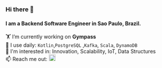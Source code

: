 ### Hi there 👋
#### I am a Backend Software Engineer in Sao Paulo, Brazil.




:weight_lifting:  I’m currently working on **Gympass**  
:hammer: I use daily: `Kotlin`,`PostgreSQL` ,`Kafka`, `Scala`, `DynamoDB`    
:thinking: I'm interested in: Innovation, Scalability, IoT, Data Structures  
📫 Reach me out: 
<a href="https://www.linkedin.com/in/guilhermebordallo/">
  <img  alt="BordalloG LinkedIN" width="18px" src="https://raw.githubusercontent.com/peterthehan/peterthehan/master/assets/linkedin.svg" />
</a>
<!--
**BordalloG/bordallog** is a ✨ _special_ ✨ repository because its `README.md` (this file) appears on your GitHub profile.

Here are some ideas to get you started:

🔭 I’m currently working on Gympass
- 🌱 I’m currently learning ...
- 👯 I’m looking to collaborate on ...
- 🤔 I’m looking for help with ...
- 💬 Ask me about ...
- 📫 How to reach me: ...
- 😄 Pronouns: ...
- ⚡ Fun fact: ...
-->
